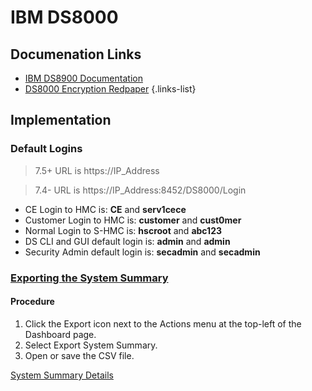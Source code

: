 # IBM DS8000
## Documenation Links
- [IBM DS8900 Documentation](https://www.ibm.com/docs/en/ds8900)
- [DS8000 Encryption Redpaper](https://www.redbooks.ibm.com/redpapers/pdfs/redp4500.pdf)
{.links-list}

## Implementation
### Default Logins
> 7.5+ URL is https://IP_Address

> 7.4- URL is https://IP_Address:8452/DS8000/Login

- CE Login to HMC is: **CE** and **serv1cece**
- Customer Login to HMC is: **customer** and **cust0mer**
- Normal Login to S-HMC is: **hscroot** and **abc123**
- DS CLI and GUI default login is: **admin** and **admin**
- Security Admin default login is: **secadmin** and **secadmin**

### [Exporting the System Summary](https://www.ibm.com/docs/en/ds8900/9.3.3?topic=monitoring-exporting-system-summary)
#### Procedure
1. Click the Export icon next to the Actions menu at the top-left of the Dashboard page.
1. Select Export System Summary.
1. Open or save the CSV file.

[System Summary Details](https://www.ibm.com/docs/en/ds8900/9.3.3?topic=summary-system-details)



